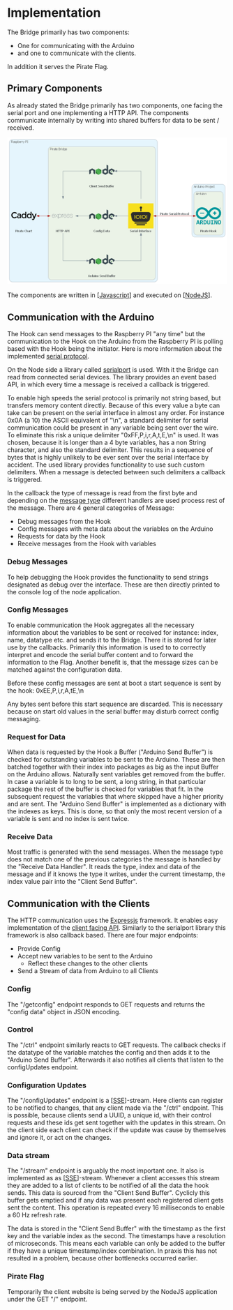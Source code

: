 # Implementation

The Bridge primarily has two components:

* One for communicating with the Arduino 
* and one to communicate with the clients.

In addition it serves the Pirate Flag.

## Primary Components

As already stated the Bridge primarily has two components, one facing the serial port and one implementing a HTTP API. The components communicate internally by writing into shared buffers for data to be sent / received. 

![Architecture of Bridge](../attachment/pirate_bridge.png)

The components are written in [[Javascript]] and executed on [[NodeJS]].

## Communication with the Arduino

The Hook can send messages to the Raspberry PI "any time" but the communication to the Hook on the Arduino from the Raspberry PI is polling based with the Hook being the initiator. Here is more information about the implemented [serial protocol](../Pirate-Hook/pirate-serial-protocol.md). 

On the Node side a library called [serialport](https://serialport.io/) is used. With it the Bridge can read from connected serial devices. The library provides an event based API, in which every time a message is received a callback is triggered. 

To enable high speeds the serial protocol is primarily not string based, but transfers memory content directly. Because of this every value a byte can take can be present on the serial interface in almost any order. For instance 0x0A (a 10) the ASCII equivalent of "\n", a standard delimiter for serial communication could be present in any variable being sent over the wire. To eliminate this risk a unique delimiter "0xFF,P,i,r,A,t,E,\n" is used. It was chosen, because it is longer than a 4 byte variables, has a non String character, and also the standard delimiter. This results in a sequence of bytes that is highly unlikely to be ever sent over the serial interface by accident. The used library provides functionality to use such custom delimiters. When a message is detected between such delimiters a callback is triggered.

In the callback the type of message is read from the first byte and depending on the [message type](../Pirate-Hook/serial-protocol.md) different handlers are used process rest of the message. There are 4 general categories of Message:

* Debug messages from the Hook
* Config messages with meta data about the variables on the Arduino
* Requests for data by the Hook
* Receive messages from the Hook with variables

### Debug Messages

To help debugging the Hook provides the functionality to send strings designated as debug over the interface. These are then directly printed to the console log of the node application.

### Config Messages

To enable communication the Hook aggregates all the necessary information about the variables to be sent or received for instance: index, name, datatype etc. and sends it to the Bridge. There it is stored for later use by the callbacks. Primarily this information is used to to correctly interpret and encode the serial buffer content and to forward the information to the Flag. Another benefit is, that the message sizes can be matched against the configuration data.

Before these config messages are sent at boot a start sequence is sent by the hook: 0xEE,P,i,r,A,tE,\n 

Any bytes sent before this start sequence are discarded. This is necessary because on start old values in the serial buffer may disturb correct config messaging.

### Request for Data

When data is requested by the Hook a Buffer ("Arduino Send Buffer") is checked for outstanding variables to be sent to the Arduino. These are then batched together with their index into packages as big as the input Buffer on the Arduino allows. Naturally sent variables get removed from the buffer. In case a variable is to long to be sent, a long string, in that particular package the rest of the buffer is checked for variables that fit. In the subsequent request the variables that where skipped have a higher priority and are sent. The "Arduino Send Buffer" is implemented as a dictionary with the indexes as keys. This is done, so that only the most recent version of a variable is sent and no index is sent twice.

### Receive Data

Most traffic is generated with the send messages. When the message type does not match one of the previous categories the message is handled by the "Receive Data Handler". It reads the type, index and data of the message and if it knows the type it writes, under the current timestamp, the index value pair into the "Client Send Buffer".

## Communication with the Clients

The HTTP communication uses the [Expressjs](https://expressjs.com/) framework. It enables easy implementation of the [client facing API](client-facing-interface.md). Similarly to the serialport library this framework is also callback based. There are four major endpoints:

* Provide Config
* Accept new variables to be sent to the Arduino
    * Reflect these changes to the other clients
* Send a Stream of data from Arduino to all Clients 

### Config

The "/getconfig" endpoint responds to GET requests and returns the "config data" object in JSON encoding. 

### Control

The "/ctrl" endpoint similarly reacts to GET requests. The callback checks if the datatype of the variable matches the config and then adds it to the "Arduino Send Buffer". Afterwards it also notifies all clients that listen to the configUpdates endpoint.

### Configuration Updates

The "/configUpdates" endpoint is a [[SSE]]-stream. Here clients can register to be notified to changes, that any client made via the "/ctrl" endpoint. This is possible, because clients send a UUID, a unique id, with their control requests and these ids get sent together with the updates in this stream. On the client side each client can check if the update was cause by themselves and ignore it, or act on the changes.

### Data stream

The "/stream" endpoint is arguably the most important one. It also is implemented as as [[SSE]]-stream. Whenever a client accesses this stream they are added to a list of clients to be notified of all the data the hook sends. This data is sourced from the "Client Send Buffer". Cyclicly this buffer gets emptied and if any data was present each registered client gets sent the content. This operation is repeated every 16 milliseconds to enable a 60 Hz refresh rate. 

The data is stored in the "Client Send Buffer" with the timestamp as the first key and the variable index as the second. The timestamps have a resolution of microseconds. This means each variable can only be added to the buffer if they have a unique timestamp/index combination. In praxis this has not resulted in a problem, because other bottlenecks occurred earlier.

### Pirate Flag

Temporarily the client website is being served by the NodeJS application under the GET "/" endpoint.

[//begin]: # "Autogenerated link references for markdown compatibility"
[Javascript]: Theory\javascript "Javascript"
[NodeJS]: Theory\nodejs "Nodejs"
[SSE]: Theory\sse "Server-Sent-Events"
[//end]: # "Autogenerated link references"